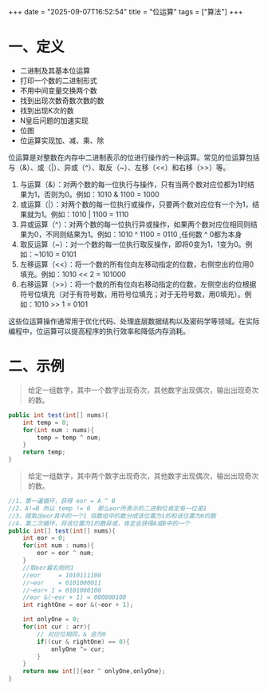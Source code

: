 +++
date = "2025-09-07T16:52:54"
title = "位运算"
tags = ["算法"]
+++
# 一、定义
+ 二进制及其基本位运算
+ 打印一个数的二进制形式
+ 不用中间变量交换两个数
+ 找到出现次数奇数次数的数
+ 找到出现K次的数
+ N皇后问题的加速实现
+ 位图
+ 位运算实现加、减、乘、除



<font style="color:rgb(36, 41, 47);background-color:rgb(244, 246, 248);">位运算是对整数在内存中二进制表示的位进行操作的一种运算。常见的位运算包括与（&）、或（|）、异或（^）、取反（~）、左移（<<）和右移（>>）等。</font>

1. <font style="color:rgb(36, 41, 47);background-color:rgb(244, 246, 248);">与运算（&）：对两个数的每一位执行与操作，只有当两个数对应位都为1时结果为1，否则为0。</font><font style="color:rgb(36, 41, 47);background-color:rgb(244, 246, 248);">例如：1010 & 1100 = 1000</font>
2. <font style="color:rgb(36, 41, 47);background-color:rgb(244, 246, 248);">或运算（|）：对两个数的每一位执行或操作，只要两个数对应位有一个为1，结果就为1。</font><font style="color:rgb(36, 41, 47);background-color:rgb(244, 246, 248);">例如：1010 | 1100 = 1110</font>
3. <font style="color:rgb(36, 41, 47);background-color:rgb(244, 246, 248);">异或运算（^）：对两个数的每一位执行异或操作，如果两个数对应位相同则结果为0，不同则结果为1。例如：1010 ^ 1100 = 0110 ,任何数  ^ 0都为本身</font>
4. <font style="color:rgb(36, 41, 47);background-color:rgb(244, 246, 248);">取反运算（~）：对一个数的每一位执行取反操作，即将0变为1，1变为0。</font><font style="color:rgb(36, 41, 47);background-color:rgb(244, 246, 248);">例如：~1010 = 0101</font>
5. <font style="color:rgb(36, 41, 47);background-color:rgb(244, 246, 248);">左移运算（<<）：将一个数的所有位向左移动指定的位数，右侧空出的位用0填充。</font><font style="color:rgb(36, 41, 47);background-color:rgb(244, 246, 248);">例如：1010 << 2 = 101000</font>
6. <font style="color:rgb(36, 41, 47);background-color:rgb(244, 246, 248);">右移运算（>>）：将一个数的所有位向右移动指定的位数，左侧空出的位根据符号位填充（对于有符号数，用符号位填充；对于无符号数，用0填充）。</font><font style="color:rgb(36, 41, 47);background-color:rgb(244, 246, 248);">例如：1010 >> 1 = 0101</font>

<font style="color:rgb(36, 41, 47);background-color:rgb(244, 246, 248);">这些位运算操作通常用于优化代码、处理底层数据结构以及密码学等领域。在实际编程中，位运算可以提高程序的执行效率和降低内存消耗。</font>

# 二、示例
> 给定一组数字，其中一个数字出现奇次，其他数字出现偶次，输出出现奇次的数。
>

```java
public int test(int[] nums){
    int temp = 0;
    for(int num : nums){
        temp = temp ^ num;
    }
    return temp;
}
```

> 给定一组数字，其中两个数字出现奇次，其他数字出现偶次，输出出现奇次的数。
>

```java
//1、第一遍循环，获得 eor = A ^ B
//2、A!=B 所以 temp != 0  那么eor所表示的二进制位肯定有一位是1
//3、提取出eor其中的一个1 将数组中的数分成该位置为1的和该位置为0的数
//4、第二次循环，将该位置为1的数异或，肯定会获得A或B中的一个
public int[] test(int[] nums){
    int eor = 0;
    for(int num : nums){
        eor = eor ^ num;
    }
    //取eor最右侧的1
    //eor     = 1010111100
    //~eor    = 0101000011
    //~eor+ 1 = 0101000100
    //eor &(~eor + 1) = 000000100
    int rightOne = eor &(~eor + 1);

    int onlyOne = 0;
    for(int cur : arr){
        // 对应位相同，& 会为0
        if((cur & rightOne) == 0){
            onlyOne ^= cur;
        }
    }
    return new int[]{eor ^ onlyOne,onlyOne};
}
```

